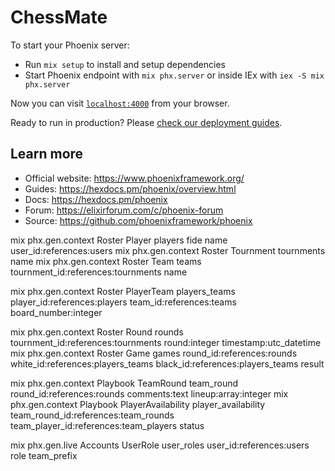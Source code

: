 # ChessMate

To start your Phoenix server:

- Run `mix setup` to install and setup dependencies
- Start Phoenix endpoint with `mix phx.server` or inside IEx with `iex -S mix phx.server`

Now you can visit [`localhost:4000`](http://localhost:4000) from your browser.

Ready to run in production? Please [check our deployment guides](https://hexdocs.pm/phoenix/deployment.html).

## Learn more

- Official website: https://www.phoenixframework.org/
- Guides: https://hexdocs.pm/phoenix/overview.html
- Docs: https://hexdocs.pm/phoenix
- Forum: https://elixirforum.com/c/phoenix-forum
- Source: https://github.com/phoenixframework/phoenix

mix phx.gen.context Roster Player players fide name user_id:references:users
mix phx.gen.context Roster Tournment tournments name
mix phx.gen.context Roster Team teams tournment_id:references:tournments name

mix phx.gen.context Roster PlayerTeam players_teams player_id:references:players team_id:references:teams board_number:integer

mix phx.gen.context Roster Round rounds tournment_id:references:tournments round:integer timestamp:utc_datetime
mix phx.gen.context Roster Game games round_id:references:rounds white_id:references:players_teams black_id:references:players_teams result

mix phx.gen.context Playbook TeamRound team_round round_id:references:rounds comments:text lineup:array:integer
mix phx.gen.context Playbook PlayerAvailability player_availability team_round_id:references:team_rounds team_player_id:references:team_players status

mix phx.gen.live Accounts UserRole user_roles user_id:references:users role team_prefix
